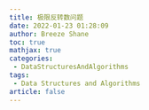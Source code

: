 ```yaml
---
title: 极限反转数问题
date: 2022-01-23 01:28:09
author: Breeze Shane
toc: true
mathjax: true
categories:
 - DataStructuresAndAlgorithms
tags:
 - Data Structures and Algorithms
article: false
---
```


